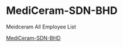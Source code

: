 # MediCeram-SDN-BHD
Meidceram All Employee List

<a href="https://script.google.com/macros/s/AKfycbwCSVaxaaEuvl_SieUlAq6TpZ56jQiHnL9M7qRhZEmKA3GgoIeWXrjMd0nFYw-zzmdM/exec">MediCeram-SDN-BHD</a>
